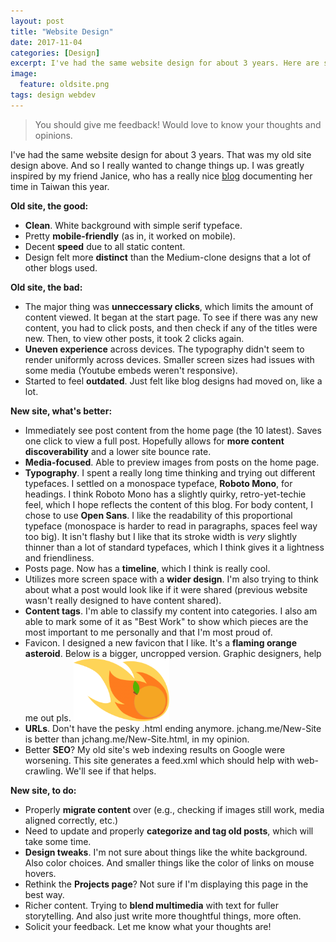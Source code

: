 ```yaml
---
layout: post
title: "Website Design"
date: 2017-11-04
categories: [Design]
excerpt: I've had the same website design for about 3 years. Here are some of the thoughts and the reasoning behind the changes that have been implemented.
image:
  feature: oldsite.png
tags: design webdev
---
```

> You should give me feedback! Would love to know your thoughts and opinions.

I've had the same website design for about 3 years. That was my old site design above. And so I really wanted to change things up. I was greatly inspired by my friend Janice, who has a really nice [blog](https://janicep.github.io) documenting her time in Taiwan this year.

**Old site, the good:**

- **Clean**. White background with simple serif typeface.
- Pretty **mobile-friendly** (as in, it worked on mobile).
- Decent **speed** due to all static content.
- Design felt more **distinct** than the Medium-clone designs that a lot of other blogs used.

**Old site, the bad:**

- The major thing was **unneccessary clicks**, which limits the amount of content viewed. It began at the start page. To see if there was any new content, you had to click posts, and then check if any of the titles were new. Then, to view other posts, it took 2 clicks again.
- **Uneven experience** across devices. The typography didn't seem to render uniformly across devices. Smaller screen sizes had issues with some media (Youtube embeds weren't responsive).
- Started to feel **outdated**. Just felt like blog designs had moved on, like a lot.

**New site, what's better:**

- Immediately see post content from the home page (the 10 latest). Saves one click to view a full post. Hopefully allows for **more content discoverability** and a lower site bounce rate.
- **Media-focused**. Able to preview images from posts on the home page.
- **Typography**. I spent a really long time thinking and trying out different typefaces. I settled on a monospace typeface, **Roboto Mono**, for headings. I think Roboto Mono has a slightly quirky, retro-yet-techie feel, which I hope reflects the content of this blog. For body content, I chose to use **Open Sans**. I like the readability of this proportional typeface (monospace is harder to read in paragraphs, spaces feel way too big). It isn't flashy but I like that its stroke width is *very* slightly thinner than a lot of standard typefaces, which I think gives it a lightness and friendliness.
- Posts page. Now has a **timeline**, which I think is really cool.
- Utilizes more screen space with a **wider design**. I'm also trying to think about what a post would look like if it were shared (previous website wasn't really designed to have content shared).
- **Content tags**. I'm able to classify my content into categories. I also am able to mark some of it as "Best Work" to show which pieces are the most important to me personally and that I'm most proud of.
- Favicon. I designed a new favicon that I like. It's a **flaming orange asteroid**. Below is a bigger, uncropped version. Graphic designers, help me out pls. <img src="img/flaming2.png" height= "100px">
- **URLs**. Don't have the pesky .html ending anymore. jchang.me/New-Site is better than jchang.me/New-Site.html, in my opinion.
- Better **SEO**? My old site's web indexing results on Google were worsening. This site generates a feed.xml which should help with web-crawling. We'll see if that helps.

**New site, to do:**

- Properly **migrate content** over (e.g., checking if images still work, media aligned correctly, etc.)
- Need to update and properly **categorize and tag old posts**, which will take some time.
- **Design tweaks**. I'm not sure about things like the white background. Also color choices. And smaller things like the color of links on mouse hovers.
- Rethink the **Projects page**? Not sure if I'm displaying this page in the best way.
- Richer content. Trying to **blend multimedia** with text for fuller storytelling. And also just write more thoughtful things, more often.
- Solicit your feedback. Let me know what your thoughts are!
